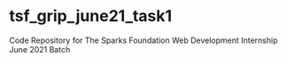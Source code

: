 # tsf_grip_june21_task1
Code Repository for The Sparks Foundation Web Development Internship June 2021 Batch

